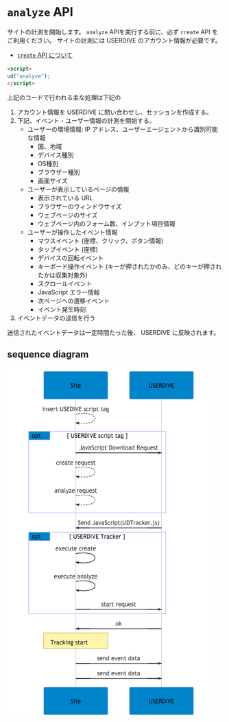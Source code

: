 # `analyze` API

サイトの計測を開始します。
`analyze` APIを実行する前に、必ず `create` API をご利用ください。
サイトの計測には USERDIVE のアカウント情報が必要です。

- [`create` API について](./create.html)

```html
<script>
ud("analyze");
</script>
```

上記のコードで行われる主な処理は下記の

1. アカウント情報を USERDIVE に問い合わせし、セッションを作成する。
1. 下記、イベント・ユーザー情報の計測を開始する。
    - ユーザーの環境情報: IP アドレス、ユーザーエージェントから識別可能な情報
        - 国、地域
        - デバイス種別
        - OS種別
        - ブラウザー種別
        - 画面サイズ
    - ユーザーが表示しているページの情報
        - 表示されている URL
        - ブラウザーのウィンドウサイズ
        - ウェブページのサイズ
        - ウェブページ内のフォーム数、インプット項目情報
    - ユーザーが操作したイベント情報
        - マウスイベント (座標、クリック、ボタン情報)
        - タップイベント (座標)
        - デバイスの回転イベント
        - キーボード操作イベント (キーが押されたかのみ、どのキーが押されたかは収集対象外)
        - スクロールイベント
        - JavaScript エラー情報
        - 次ページヘの遷移イベント
        - イベント発生時刻
1. イベントデータの送信を行う

送信されたイベントデータは一定時間たった後、 USERDIVE に反映されます。

## sequence diagram

![sequence](./mmd/analyze.mmd.png)
